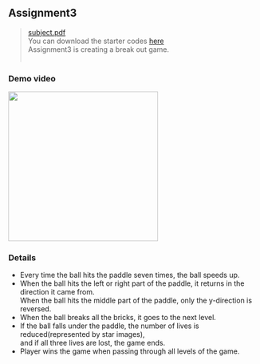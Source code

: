 <!-- Heading -->
## Assignment3
  > [subject.pdf](https://see.stanford.edu/materials/icspmcs106a/19-assignment-3-breakout.pdf)<br>
  > You can download the starter codes [here](https://see.stanford.edu/Course/CS106A)<br>
  > Assignment3 is creating a break out game.<br><br>

### Demo video
  <img src = "https://user-images.githubusercontent.com/60082435/107874079-5ca30900-6efa-11eb-9d00-5d3653c7ad22.mov" width = "300">

### Details
  - Every time the ball hits the paddle seven times, the ball speeds up.
  - When the ball hits the left or right part of the paddle, it returns in the direction it came from.<br>
    When the ball hits the middle part of the paddle, only the y-direction is reversed.
  - When the ball breaks all the bricks, it goes to the next level.
  - If the ball falls under the paddle, the number of lives is reduced(represented by star images),<br>
    and if all three lives are lost, the game ends.
  - Player wins the game when passing through all levels of the game.
